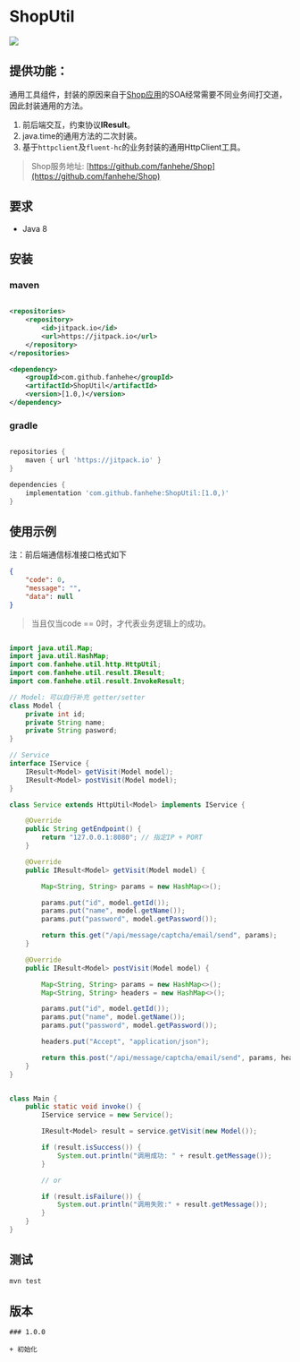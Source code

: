 # ShopUtil

[![](https://jitpack.io/v/fanhehe/ShopUtil.svg)](https://jitpack.io/#fanhehe/ShopUtil)

## 提供功能：

 通用工具组件，封装的原因来自于[Shop应用](https://github.com/fanhehe/Shop)的SOA经常需要不同业务间打交道，因此封装通用的方法。

1. 前后端交互，约束协议**IResult**。
2. java.time的通用方法的二次封装。
3. 基于`httpclient`及`fluent-hc`的业务封装的通用HttpClient工具。


> Shop服务地址: [https://github.com/fanhehe/Shop](https://github.com/fanhehe/Shop)

## 要求

- Java 8

## 安装

### maven

```xml

<repositories>
    <repository>
        <id>jitpack.io</id>
        <url>https://jitpack.io</url>
    </repository>
</repositories>

<dependency>
    <groupId>com.github.fanhehe</groupId>
    <artifactId>ShopUtil</artifactId>
    <version>[1.0,)</version>
</dependency>

```

### gradle

```gradle

repositories {
    maven { url 'https://jitpack.io' }
}

dependencies {
    implementation 'com.github.fanhehe:ShopUtil:[1.0,)'
}

```

## 使用示例

注：前后端通信标准接口格式如下

```json
{
    "code": 0,
    "message": "",
    "data": null
}
```

> 当且仅当code == 0时，才代表业务逻辑上的成功。

```java

import java.util.Map;
import java.util.HashMap;
import com.fanhehe.util.http.HttpUtil;
import com.fanhehe.util.result.IResult;
import com.fanhehe.util.result.InvokeResult;

// Model: 可以自行补充 getter/setter
class Model {
    private int id;
    private String name;
    private String pasword;
}

// Service
interface IService {
    IResult<Model> getVisit(Model model);
    IResult<Model> postVisit(Model model);
}

class Service extends HttpUtil<Model> implements IService {

    @Override
    public String getEndpoint() {
        return "127.0.0.1:8080"; // 指定IP + PORT
    }

    @Override
    public IResult<Model> getVisit(Model model) {

        Map<String, String> params = new HashMap<>();

        params.put("id", model.getId());
        params.put("name", model.getName());
        params.put("password", model.getPassword());

        return this.get("/api/message/captcha/email/send", params);
    }

    @Override
    public IResult<Model> postVisit(Model model) {

        Map<String, String> params = new HashMap<>();
        Map<String, String> headers = new HashMap<>();

        params.put("id", model.getId());
        params.put("name", model.getName());
        params.put("password", model.getPassword());

        headers.put("Accept", "application/json");

        return this.post("/api/message/captcha/email/send", params, headers);
    }
}


class Main {
    public static void invoke() {
        IService service = new Service();

        IResult<Model> result = service.getVisit(new Model());

        if (result.isSuccess()) {
            System.out.println("调用成功: " + result.getMessage());
        }

        // or

        if (result.isFailure()) {
            System.out.println("调用失败:" + result.getMessage());
        }
    }
}

```

## 测试

```bash
mvn test
```

## 版本

```
### 1.0.0

+ 初始化
```
